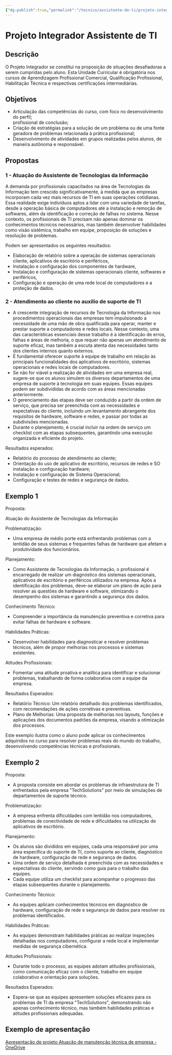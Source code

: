 ```yaml
---
{"dg-publish":true,"permalink":"/tecnico/assistente-de-ti/projeto-integrador-assistente-de-ti/","title":"Projeto Integrador Assistente de TI","metatags":{"description":"Projeto voltado a demonstração prática de aprendizado durante o curso."},"noteIcon":2,"updated":"2025-05-17T19:05:13.382-03:00"}
---
```



# Projeto Integrador Assistente de TI

## Descrição

O Projeto Integrador se constitui na proposição de situações desafiadoras a serem cumpridas pelo aluno. Esta Unidade Curricular é obrigatória nos cursos de Aprendizagem Profissional Comercial, Qualificação Profissional, Habilitação Técnica e respectivas certificações intermediárias.

## Objetivos

- Articulação das competências do curso, com foco no desenvolvimento do perfil;\
profissional de conclusão;
- Criação de estratégias para a solução de um problema ou de uma fonte geradora de problemas relacionada à prática profissional;
- Desenvolvimento de atividades em grupos realizadas pelos alunos, de maneira autônoma e responsável.

## Propostas

### 1 - Atuação do Assistente de Tecnologias da Informação

A demanda por profissionais capacitados na área de Tecnologias da Informação tem crescido significativamente, à medida que as empresas incorporam cada vez mais recursos de TI em suas operações cotidianas. Essa realidade exige indivíduos aptos a lidar com uma variedade de tarefas, desde a operação básica de computadores até a instalação e remoção de softwares, além da identificação e correção de falhas no sistema. Nesse contexto, os profissionais de TI precisam não apenas dominar os conhecimentos técnicos necessários, mas também desenvolver habilidades como visão sistêmica, trabalho em equipe, proposição de soluções e resolução de problemas.

Podem ser apresentados os seguintes resultados:

- Elaboração de relatório sobre a operação de sistemas operacionais cliente, aplicativos de escritório e periféricos,
- Instalação e configuração dos componentes de hardware,
- Instalação e configuração de sistemas operacionais cliente, softwares e periféricos,
- Configuração e operação de uma rede local de computadores e a proteção de dados.

### 2 - Atendimento ao cliente no auxílio de suporte de TI

- A crescente integração de recursos de Tecnologia da Informação nos procedimentos operacionais das empresas tem impulsionado a necessidade de uma mão de obra qualificada para operar, manter e prestar suporte a computadores e redes locais. Nesse contexto, uma das características essenciais desse trabalho é a identificação de erros, falhas e áreas de melhoria, o que requer não apenas um atendimento de suporte eficaz, mas também a escuta atenta das necessidades tanto dos clientes internos quanto externos.
- É fundamental oferecer suporte à equipe de trabalho em relação às principais funcionalidades dos aplicativos de escritório, sistemas operacionais e redes locais de computadores.
- Se não for viável a realização de atividades em uma empresa real, sugere-se que os alunos simulem os diversos departamentos de uma empresa de suporte à tecnologia em suas equipes. Essas equipes podem ser subdivididas de acordo com as áreas mencionadas anteriormente.
- O gerenciamento das etapas deve ser conduzido a partir da ordem de serviço, que precisa ser preenchida com as necessidades e expectativas do cliente, incluindo um levantamento abrangente dos requisitos de hardware, software e redes, e passar por todas as subdivisões mencionadas.
- Durante o planejamento, é crucial incluir na ordem de serviço um checklist com as etapas subsequentes, garantindo uma execução organizada e eficiente do projeto.

Resultados esperados:

- Relatório do processo de atendimento ao cliente;
- Orientação do uso de aplicativo de escritório, recursos de redes e SO instalação e configuração hardware;
- Instalação e configuração de Sistema Operacional;
- Configuração e testes de redes e segurança de dados.

## Exemplo 1

Proposta:

Atuação do Assistente de Tecnologias da Informação

Problematização:

- Uma empresa de médio porte está enfrentando problemas com a lentidão de seus sistemas e frequentes falhas de hardware que afetam a produtividade dos funcionários.

Planejamento:

- Como Assistente de Tecnologias da Informação, o profissional é encarregado de realizar um diagnóstico dos sistemas operacionais, aplicativos de escritório e periféricos utilizados na empresa. Após a identificação dos problemas, deve-se elaborar um plano de ação para resolver as questões de hardware e software, otimizando o desempenho dos sistemas e garantindo a segurança dos dados.

Conhecimento Técnico:

- Compreender a importância da manutenção preventiva e corretiva para evitar falhas de hardware e software.

Habilidades Práticas:

- Desenvolver habilidades para diagnosticar e resolver problemas técnicos, além de propor melhorias nos processos e sistemas existentes.

Atitudes Profissionais:

- Fomentar uma atitude proativa e analítica para identificar e solucionar problemas, trabalhando de forma colaborativa com a equipe da empresa.

Resultados Esperados:

- Relatório Técnico: Um relatório detalhado dos problemas identificados, com recomendações de ações corretivas e preventivas.
- Plano de Melhorias: Uma proposta de melhorias nos layouts, funções e aplicações dos documentos padrões da empresa, visando a otimização dos processos.

Este exemplo ilustra como o aluno pode aplicar os conhecimentos adquiridos no curso para resolver problemas reais do mundo do trabalho, desenvolvendo competências técnicas e profissionais.

## Exemplo 2

Proposta:

- A proposta consiste em abordar os problemas de infraestrutura de TI enfrentados pela empresa "TechSolutions" por meio de simulações de departamentos de suporte técnico.

Problematização:

- A empresa enfrenta dificuldades com lentidão nos computadores, problemas de conectividade de rede e dificuldades na utilização de aplicativos de escritório.

Planejamento:

- Os alunos são divididos em equipes, cada uma responsável por uma área específica do suporte de TI, como suporte ao cliente, diagnóstico de hardware, configuração de rede e segurança de dados.
- Uma ordem de serviço detalhada é preenchida com as necessidades e expectativas do cliente, servindo como guia para o trabalho das equipes.
- Cada equipe utiliza um checklist para acompanhar o progresso das etapas subsequentes durante o planejamento.

Conhecimento Técnico:

- As equipes aplicam conhecimentos técnicos em diagnóstico de hardware, configuração de rede e segurança de dados para resolver os problemas identificados.

Habilidades Práticas:

- As equipes demonstram habilidades práticas ao realizar inspeções detalhadas nos computadores, configurar a rede local e implementar medidas de segurança cibernética.

Atitudes Profissionais:

- Durante todo o processo, as equipes adotam atitudes profissionais, como comunicação eficaz com o cliente, trabalho em equipe colaborativo e orientação para soluções.

Resultados Esperados:

- Espera-se que as equipes apresentem soluções eficazes para os problemas de TI da empresa "TechSolutions", demonstrando não apenas conhecimento técnico, mas também habilidades práticas e atitudes profissionais adequadas.

## Exemplo de apresentação

[Apresentação de projeto Atuação de manutenção técnica de empresa - OneDrive](https://onedrive.live.com/edit?id=745840F5B61E7397!561&resid=745840F5B61E7397!561&ithint=file%2cpptx&authkey=!AFDHrcqamjU0s5o&wdo=2&cid=745840f5b61e7397)
